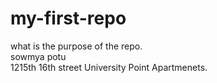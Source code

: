 # my-first-repo
what is the purpose of the repo.
<br>
sowmya potu <br>
1215th 16th street University Point Apartmenets.
